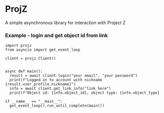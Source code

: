 # ProjZ
A simple asynchronous library for interaction with Project Z

### Example - login and get object id from link
```python3
import projz
from asyncio import get_event_loop

client = projz.Client()


async def main():
  result = await client.login("your email", "your password")
  print(f"Logged in to account with nickname {result.user_profile.nickname}")
  info = await client.get_link_info("link here")
  print(f"Object id: {info.object_id}, object type: {info.object_type}

if __name__ == "__main__":
  get_event_loop().run_until_complete(main())
```
